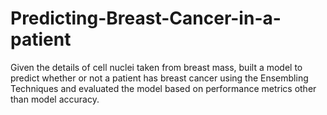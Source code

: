 # Predicting-Breast-Cancer-in-a-patient
Given the details of cell nuclei taken from breast mass, built a model to predict whether or not a patient has breast cancer using the Ensembling Techniques and evaluated the model based on performance metrics other than model accuracy.
